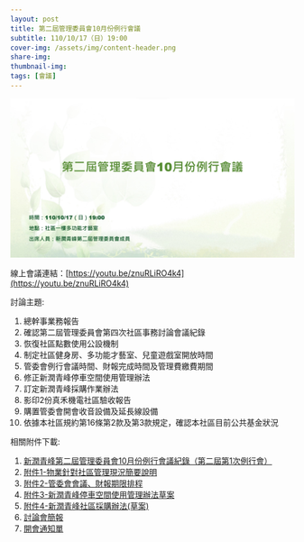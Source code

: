 ```yaml
---
layout: post
title: 第二屆管理委員會10月份例行會議
subtitle: 110/10/17（日）19:00
cover-img: /assets/img/content-header.png
share-img: 
thumbnail-img:
tags: [會議]
---
```


![](../assets/post/20211017/ppt_01.jpg)

線上會議連結：[https://youtu.be/znuRLiRO4k4](https://youtu.be/znuRLiRO4k4)

討論主題:

1. 總幹事業務報告
2. 確認第二屆管理委員會第四次社區事務討論會議紀錄
3. 恢復社區點數使用公設機制
4. 制定社區健身房、多功能才藝室、兒童遊戲室開放時間
5. 管委會例行會議時間、財報完成時間及管理費繳費期間
6. 修正新潤青峰停車空間使用管理辦法
7. 訂定新潤青峰採購作業辦法
8. 影印2份真禾機電社區驗收報告
9. 購置管委會開會收音設備及延長線設備
10. 依據本社區規約第16條第2款及第3款規定，確認本社區目前公共基金狀況

相關附件下載:

1. [新潤青峰第二屆管理委員會10月份例行會議紀錄（第二屆第1次例行會）](../assets/post/20211017/1101017_01_新潤青峰第二屆管理委員會10月份例行會議紀錄（第二屆第1次例行會）.pdf)
2. [附件1-物業針對社區管理現況簡要說明]()
3. [附件2-管委會會議、財報期限排程](../assets/post/20211017/1101017_02_附件1-物業針對社區管理現況簡要說明.pdf)
4. [附件3-新潤青峰停車空間使用管理辦法草案](../assets/post/20211017/1101017_03_附件2-管委會會議、財報期限排程.pdf)
5. [附件4-新潤青峰社區採購辦法(草案)](../assets/post/20211017/1101017_05_附件4-新潤青峰社區採購辦法(草案).pdf)
6. [討論會簡報](../assets/post/20211017/1101017_06_討論會簡報檔.pdf)
7. [開會通知單](../assets/post/20211017/1101017_07_開會通知單.pdf)